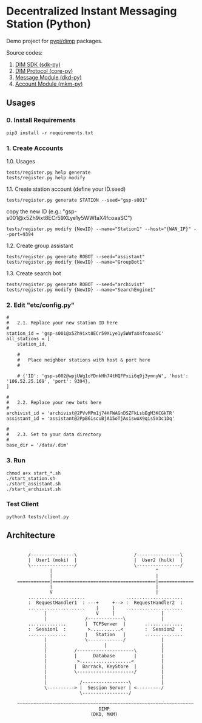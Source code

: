 # Decentralized Instant Messaging Station (Python)

Demo project for [pypi/dimp](https://pypi.org/project/dimp/) packages.

Source codes:

1. [DIM SDK (sdk-py)](https://github.com/dimchat/sdk-py)
2. [DIM Protocol (core-py)](https://github.com/dimchat/core-py)
3. [Message Module (dkd-py)](https://github.com/dimchat/dkd-py)
4. [Account Module (mkm-py)](https://github.com/dimchat/mkm-py)

## Usages

### 0. Install Requirements

```
pip3 install -r requirements.txt
```

### 1. Create Accounts

1.0. Usages

```
tests/register.py help generate
tests/register.py help modify
```

1.1. Create station account (define your ID.seed)

```
tests/register.py generate STATION --seed="gsp-s001"
```

copy the new ID (e.g.: "gsp-s001@x5Zh9ixt8ECr59XLye1y5WWfaX4fcoaaSC")

```
tests/register.py modify {NewID} --name="Station1" --host="{WAN_IP}" --port=9394
```

1.2. Create group assistant

```
tests/register.py generate ROBOT --seed="assistant"
tests/register.py modify {NewID} --name="GroupBot1"
```

1.3. Create search bot

```
tests/register.py generate ROBOT --seed="archivist"
tests/register.py modify {NewID} --name="SearchEngine1"
```

### 2. Edit "etc/config.py"

```
#
#   2.1. Replace your new station ID here
#
station_id = 'gsp-s001@x5Zh9ixt8ECr59XLye1y5WWfaX4fcoaaSC'
all_stations = [
    station_id,
    
    #
    #   Place neighbor stations with host & port here
    #
    
    # {'ID': 'gsp-s002@wpjUWg1oYDnkHh74tHQFPxii6q9j3ymnyW', 'host': '106.52.25.169', 'port': 9394},
]

#
#   2.2. Replace your new bots here
#
archivist_id = 'archivist@2PVvMPm1j74HFWAGnDSZFkLsbEgM3KCGkTR'
assistant_id = 'assistant@2PpB6iscuBjA15oTjAsiswoX9qis5V3c1Dq'

#
#   2.3. Set to your data directory
#
base_dir = '/data/.dim'
```

### 3. Run

```
chmod a+x start_*.sh
./start_station.sh
./start_assistant.sh
./start_archivist.sh
```

### Test Client

```
python3 tests/client.py
```

## Architecture

```

        /----------------\                     /----------------\
        |  User1 (moki)  |                     |  User2 (hulk)  |
        \----------------/                     \----------------/
                |                                      ^
                |                                      |
    ============|======================================|=============
                |                                      |
                V                                      |
        .....................               .....................
        :  RequestHandler1  : ---+     +--> :  RequestHandler2  :
        .....................    |     |    .....................
              |                  V     |                 |
              |              /-------------\             |
        ..............       |  TCPServer  |       ..............
        :  Session1  :        >...........<        :  Session2  :
        ..............       |   Station   |       ..............
              |              \-------------/             |
              |                     |                    |
              |          /---------------------\         |
              |          |      Database       |         |
              |           >...................<          |
              |          |  Barrack, KeyStore  |         |
              |          \---------------------/         |
              |                                          |
              |            /-----------------\           |
              \----------> |  Session Server | <---------/
                           \-----------------/
    
    ~~~~~~~~~~~~~~~~~~~~~~~~~~~~~~~~~~~~~~~~~~~~~~~~~~~~~~~~~~~~~~~~~
                                  DIMP
                               (DKD, MKM)
    
```
